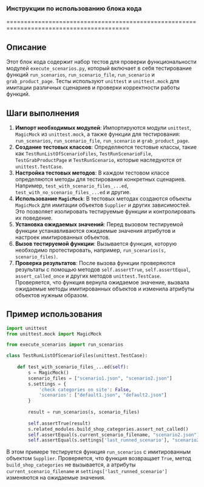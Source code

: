 ### **Инструкции по использованию блока кода**

=========================================================================================

Описание
-------------------------
Этот блок кода содержит набор тестов для проверки функциональности модулей `execute_scenarios.py`, который включает в себя тестирование функций `run_scenarios`, `run_scenario_file`, `run_scenario` и `grab_product_page`. Тесты используют `unittest` и `unittest.mock` для имитации различных сценариев и проверки корректности работы функций.

Шаги выполнения
-------------------------
1. **Импорт необходимых модулей**: Импортируются модули `unittest`, `MagicMock` из `unittest.mock`, а также функции для тестирования: `run_scenarios`, `run_scenario_file`, `run_scenario` и `grab_product_page`.
2. **Создание тестовых классов**: Определяются тестовые классы, такие как `TestRunListOfScenarioFiles`, `TestRunScenarioFile`, `TestGrabProductPage` и `TestRunScenario`, которые наследуются от `unittest.TestCase`.
3. **Настройка тестовых методов**: В каждом тестовом классе определяются методы для тестирования конкретных сценариев. Например, `test_with_scenario_files_...ed`, `test_with_no_scenario_files_...ed` и другие.
4. **Использование `MagicMock`**: В тестовых методах создаются объекты `MagicMock` для имитации объектов `Supplier` и других зависимостей. Это позволяет изолировать тестируемые функции и контролировать их поведение.
5. **Установка ожидаемых значений**: Перед вызовом тестируемой функции устанавливаются ожидаемые значения атрибутов и настроек имитированных объектов.
6. **Вызов тестируемой функции**: Вызывается функция, которую необходимо протестировать, например, `run_scenarios(s, scenario_files)`.
7. **Проверка результатов**: После вызова функции проверяются результаты с помощью методов `self.assertTrue`, `self.assertEqual`, `assert_called_once` и других методов `unittest.TestCase`. Проверяется, что функция вернула ожидаемое значение, вызвала ожидаемые методы имитированных объектов и изменила атрибуты объектов нужным образом.

Пример использования
-------------------------

```python
import unittest
from unittest.mock import MagicMock

from execute_scenarios import run_scenarios

class TestRunListOfScenarioFiles(unittest.TestCase):
    
    def test_with_scenario_files_...ed(self):
        s = MagicMock()
        scenario_files = ["scenario1.json", "scenario2.json"]
        s.settings = {
            'check categories on site': False,
            'scenarios': ["default1.json", "default2.json"]
        }
        
        result = run_scenarios(s, scenario_files)
        
        self.assertTrue(result)
        s.related_modules.build_shop_categories.assert_not_called()
        self.assertEqual(s.current_scenario_filename, "scenario2.json")
        self.assertEqual(s.settings['last_runned_scenario'], "scenario2.json")
```
В этом примере тестируется функция `run_scenarios` с имитированным объектом `Supplier`. Проверяется, что функция возвращает `True`, метод `build_shop_categories` не вызывается, а атрибуты `current_scenario_filename` и `settings['last_runned_scenario']` изменяются на ожидаемые значения.
